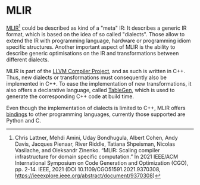 <!--
SPDX-FileCopyrightText: 2024 Mini-Python Builder Contributors

SPDX-License-Identifier: CC-BY-SA-4.0

Mini-Python Builder documentation © 2024 by Mini-Python Builder Contributors is licensed under CC BY-SA 4.0.

-->

# MLIR

[MLIR](https://mlir.llvm.org/)[^mlir-citation] could be described
as kind of a "meta" IR:
It describes a generic IR format,
which is based on the idea of so called "dialects".
Those allow to extend the IR with programming language, hardware
or programming idiom specific structures.
Another important aspect of MLIR is the ability
to describe generic optimisations on the IR
and transformations between different dialects.

MLIR is part of the [LLVM Compiler Project](https://llvm.org),
and as such is written in C++.
Thus, new dialects or transformations must consequently also
be implemented in C++.
To ease the implementation of new transformations,
it also offers a declarative language,
called
[TableGen](https://mlir.llvm.org/docs/DefiningDialects/Operations/),
which is used to generate the corresponding C++ code at build time.

Even though the implementation of dialects is limited to C++,
MLIR offers [bindings](https://mlir.llvm.org/docs/Bindings/)
to other programming languages,
currently those supported are Python and C.

[^mlir-citation]: Chris Lattner, Mehdi Amini, Uday Bondhugula, Albert Cohen, Andy Davis, Jacques Pienaar, River Riddle, Tatiana Shpeisman, Nicolas Vasilache, and Oleksandr Zinenko. “MLIR: Scaling compiler infrastructure for domain specific computation.” In 2021 IEEE/ACM International Symposium on Code Generation and Optimization (CGO), pp. 2-14. IEEE, 2021 (DOI 10.1109/CGO51591.2021.9370308, https://ieeexplore.ieee.org/abstract/document/9370308)
